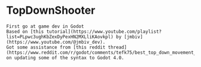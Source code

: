 # TopDownShooter
	First go at game dev in Godot
	Based on [this tutorial](https://www.youtube.com/playlist?list=PLpwc3ughKbZexDyPexHN2MXLliKAovkpl) by [jmbiv](https://www.youtube.com/@jmbiv_dev).
	Got some assistance from [this reddit thread](https://www.reddit.com/r/godot/comments/tefk75/best_top_down_movement_in_godot_4/) on updating some of the syntax to Godot 4.0.
